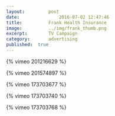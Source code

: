```yaml
---
layout:			post
date:				2016-07-02 12:47:46
title:			Frank Health Insurance
image:			../img/frank_thumb.png
excerpt:		TV Campaign
category:		advertising
published:	true
---
```


{% vimeo 201216629 %}

{% vimeo 201574897 %}

{% vimeo 173703677 %}

{% vimeo 173703740 %}

{% vimeo 173703768 %}




